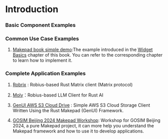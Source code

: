 # Introduction

### Basic Component Examples

### Common Use Case Examples
1. [Makepad book simple demo](https://github.com/Project-Robius-China/makepad-book/tree/preview/examples/makepad_book_simple):The example introduced in the [Widget Basics](https://project-robius-china.github.io/makepad-book/zh/guide/widget/index) chapter of this book. You can refer to the corresponding chapter to learn how to implement it.

### Complete Application Examples

1. [Robrix](https://github.com/project-robius/robrix) : Robius-based Rust Matrix client (Matrix protocol)

2. [Moly](https://github.com/moxin-org/moly)：Robius-based LLM Client for Rust AI

3. [GenUI AWS S3 Cloud Drive](https://github.com/Privoce/made_with_GenUI/tree/main/aws_s3_cloud_drive) : Simple AWS S3 Cloud Storage Client Written Using the Rust Makepad (GenUI) Framework.
   
4. [GOSIM Beijing 2024 Makepad Workshop](https://github.com/Project-Robius-China/makepad-book/tree/main/examples/makepad_workshop_gosim_beijing2024): Workshop for GOSIM Beijing 2024, a pure Makepad project, it can more help you understand the Makepad framework and how to use it to develop applications.
